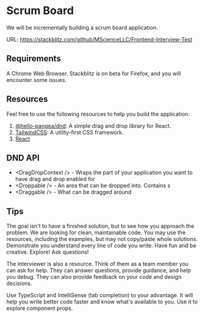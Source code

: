 # Scrum Board

We will be incrementally building a scrum board application.

URL: https://stackblitz.com/github/MScienceLLC/Frontend-Interview-Test

## Requirements

A Chrome Web Browser. Stackblitz is on beta for Firefox, and you will encounter some issues.

## Resources

Feel free to use the following resources to help you build the application.

1. [@hello-pangea/dnd](https://github.com/hello-pangea/dnd): A simple drag and drop library for React.
2. [TailwindCSS](https://tailwindcss.com/docs/): A utility-first CSS framework.
3. [React](https://react.dev/)

## DND API

- \<DragDropContext /> - Wraps the part of your application you want to have drag and drop enabled for
- \<Droppable /> - An area that can be dropped into. Contains <Draggable />s
- \<Draggable /> - What can be dragged around

## Tips

The goal isn't to have a finished solution, but to see how you approach the problem. We are looking for clean, maintainable code. You may use the resources, including the examples, but may not copy/paste whole solutions. Demonstrate you understand every line of code you write. Have fun and be creative. Explore! Ask questions!

The interviewer is also a resource. Think of them as a team member you can ask for help. They can answer questions, provide guidance, and help you debug. They can also provide feedback on your code and design decisions.

Use TypeScript and IntelliSense (tab completion) to your advantage. It will help you write better code faster and know what's available to you. Use it to explore component props.

